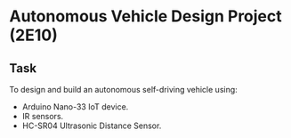 # Autonomous Vehicle Design Project (2E10)

## Task
To design and build an autonomous self-driving vehicle using:
* Arduino Nano-33 IoT device.
* IR sensors.
* HC-SR04 Ultrasonic Distance Sensor.
